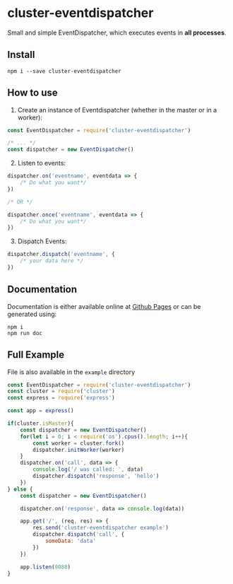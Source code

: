 # cluster-eventdispatcher
Small and simple EventDispatcher, which executes events in **all processes**.
## Install
```
npm i --save cluster-eventdispatcher
```
## How to use
1. Create an instance of Eventdispatcher (whether in the master or in a worker):
```js
const EventDispatcher = require('cluster-eventdispatcher')

/* ... */
const dispatcher = new EventDispatcher()
```
2. Listen to events:
```js
dispatcher.on('eventname', eventdata => {
    /* Do what you want*/
})

/* OR */

dispatcher.once('eventname', eventdata => {
    /* Do what you want*/
})

```
3. Dispatch Events:
```js
dispatcher.dispatch('eventname', {
    /* your data here */
})
```
## Documentation
Documentation is either available online at [Github Pages](chickendevlab.github.io/cluster-eventdispatcher) or can be generated using:
```
npm i
npm run doc
```
## Full Example

File is also available in the `example` directory
```js
const EventDispatcher = require('cluster-eventdispatcher')
const cluster = require('cluster')
const express = require('express')

const app = express()

if(cluster.isMaster){
    const dispatcher = new EventDispatcher()
    for(let i = 0; i < require('os').cpus().length; i++){
        const worker = cluster.fork()
        dispatcher.initWorker(worker)
    }
    dispatcher.on('call', data => {
        console.log('/ was called: ', data)
        dispatcher.dispatch('response', 'hello')
    })
} else {
    const dispatcher = new EventDispatcher()

    dispatcher.on('response', data => console.log(data))

    app.get('/', (req, res) => {
        res.send('cluster-eventdispatcher example')
        dispatcher.dispatch('call', {
            someData: 'data'
        })
    })

    app.listen(8080)
}
```